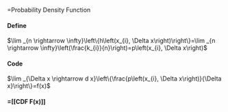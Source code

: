 =Probability Density Function

####  Define
$\lim _{n \rightarrow \infty}\left\{h\left(x_{i}, \Delta x\right)\right\}=\lim _{n \rightarrow \infty}\left(\frac{k_{i}}{n}\right)=p\left(x_{i}, \Delta x\right)$

#### Code

$\lim _{\Delta x \rightarrow d x}\left\{\frac{p\left(x_{i}, \Delta x\right)}{\Delta x}\right\}=f(x)$


#### =[[CDF F(x)]]